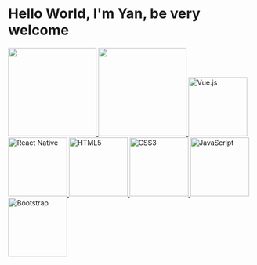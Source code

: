 # Hello World, I'm Yan, be very welcome

<table>
  <a href="https://github.com/YanWeberFrancelino">
  <img height="180em" src="[https://github-readme-stats.vercel.app/api?username=YanWeberFrancelino&show_icons=true&theme=tokyonight&include_all_commits=true&count_private=true](https://github-readme-stats.vercel.app/api?username=YanWeberFrancelino&show_icons=true&theme=tokyonight&include_all_commits=true&count_private=true)"/>
  <img height="180em" src="https://github-readme-stats.vercel.app/api/top-langs/?username=YanWeberFrancelino&layout=compact&langs_count=6&theme=tokyonight"/>
  <img src="https://img.icons8.com/color/2x/vue-js.png" width="120" alt="Vue.js">
  <img src="https://upload.wikimedia.org/wikipedia/commons/thumb/a/a7/React-icon.svg/539px-React-icon.svg.png" width="120" alt="React Native">
  <img src="https://img.icons8.com/color/2x/html-5.png" width="120" alt="HTML5">
  <img src="https://img.icons8.com/color/2x/css3.png" width="120" alt="CSS3">
  <img src="https://static.vecteezy.com/system/resources/previews/027/127/560/non_2x/javascript-logo-javascript-icon-transparent-free-png.png" width="120" alt="JavaScript">
  <img src="https://img.icons8.com/color/2x/bootstrap.png" width="120" alt="Bootstrap">
</table>

<!--<div> 
  <a href="" target="_blank"><img src="" target="_blank"></a>
  <a href="https://www.instagram.com/" target="_blank"><img src="" target="_blank"></a>
  <a href="https://www.twitch.tv/" target="_blank"><img src="" target="_blank"></a>
  <a href = "email: .com.br"><img src="" target="_blank"></a>
  <a href="https://www.linkedin.com/in/" target="_blank"><img src="" target="_blank"></a> 
</div>-->
